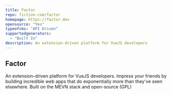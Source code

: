 ```yaml
---
title: Factor
repo: fiction-com/factor
homepage: https://factor.dev
opensource: "Yes"
typeofcms: "API Driven"
supportedgenerators:
  - "Built In"
description: An extension-driven platform for VueJS developers
---
```

## Factor

An extension-driven platform for VueJS developers. Impress your friends by building incredible web apps that do exponentially more than they've seen elsewhere. Built on the MEVN stack and open-source (GPL)
